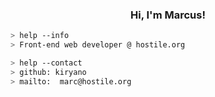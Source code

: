 <h3 align="center">Hi, I'm Marcus!</h3> 
<a href="https://github.com/kiryano"></a>

````bash
> help --info
> Front-end web developer @ hostile.org
````

````bash
> help --contact
> github: kiryano
> mailto:  marc@hostile.org
````
